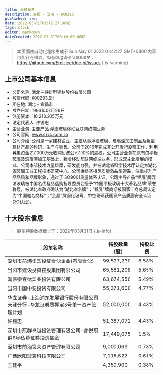 ```yaml
---
title: 三峡新材
description: 主板 - 玻璃 - 600293
published: true
date: 2022-05-01T01:42:27.000Z
tags: stock
editor: markdown
dateCreated: 2022-01-01T00:00:00.000Z
---
```


> 本页面由自动化程序生成于 Sun May 01 2022 01:42:27 GMT+0800
> 内容可能存在错误，如有bug请提交issue至：https://github.com/Eroleice/doc-pi/issues
{.is-warning}

## 上市公司基本信息
- 公司名称: 湖北三峡新型建材股份有限公司
- 股票代码: 600293.SH
- 所在地: 湖北 - 宜昌市
- 成立日期: 1993年03月26日
- 注册资本: 116,213.205万元
- 法定代表人: 许锡忠
- 主营业务: 主要产品:浮法玻璃移动互联网终端业务
- 公司官网: www.sxxc.com.cn
- 公司介绍: 公司是一家建材企业，主要从事浮法玻璃、玻璃深加工制品及新型建材产品的科研、生产与销售。公司于2016年完成非公开发行股票工作，利用募集资金217,000万元收购恒波公司100%的股权，公司主营业务在原有的平板玻璃及玻璃深加工基础上，新增移动互联网终端业务，形成双主业发展的模式。公司本部技术力量雄厚，研发能力强，并被湖北省科学技术厅认定为湖北省玻璃工业工程技术研究中心。公司始终坚持走质量效益型道路，注重提升产品品质和品牌形象，通过了ISO9001质量体系认证。公司主导产品“锦屏”牌浮法玻璃被中国名优精品选购指导委员会授予“中国平板玻璃十大著名品牌”荣誉称号，被湖北省政府确认为“湖北省名牌”；“锦屏”牌商标被国家工商总局认定为“中国驰名商标”；“金晶”牌钢化玻璃、中空玻璃获国家产品质量安全认证(3C认证)。


## 十大股东信息
> 股东持股数据截止于：2022年03月31日
{.is-info}

| 股东名称 | 持股数量（股） | 持股比例 |
| --- | --- | --- |
| 深圳市前海佳浩投资合伙企业(有限合伙) | 99,527,230 | 8.58% |
| 当阳市建设投资控股集团有限公司 | 65,581,208 | 5.65% |
| 海南宗宣达实业投资有限公司 | 63,674,550 | 5.49% |
| 当阳市国中安投资有限公司 | 55,371,600 | 4.77% |
| 华龙证券-上海浦东发展银行股份有限公司天津分行-华龙证券质押宝8号单一资产管理计划 | 52,000,000 | 4.48% |
| 许锡忠 | 51,387,072 | 4.43% |
| 深圳市冠群卓越投资管理有限公司-睿悦冠群8号私募证券投资基金 | 17,449,075 | 1.5% |
| 深圳市前海富荣资产管理有限公司 | 9,000,069 | 0.78% |
| 广西欣阳玻璃科技有限公司 | 7,115,527 | 0.61% |
| 王建平 | 4,350,900 | 0.38% |




